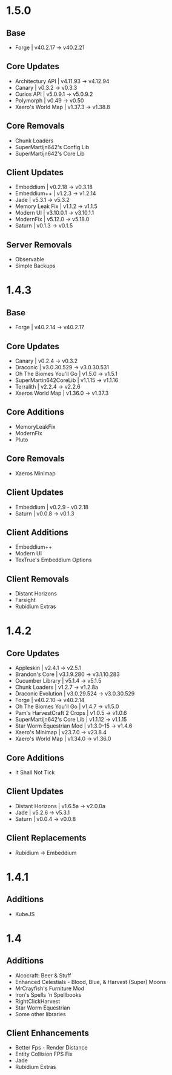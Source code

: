# 1.5.0

## Base
- Forge | v40.2.17 -> v40.2.21

## Core Updates
- Architectury API | v4.11.93 -> v4.12.94
- Canary | v0.3.2 -> v0.3.3
- Curios API | v5.0.9.1 -> v5.0.9.2
- Polymorph | v0.49 -> v0.50
- Xaero's World Map | v1.37.3 -> v1.38.8

## Core Removals
- Chunk Loaders
- SuperMartijn642's Config Lib
- SuperMartijn642's Core Lib

## Client Updates
- Embeddium | v0.2.18 -> v0.3.18
- Embeddium++ | v1.2.3 -> v1.2.14
- Jade | v5.3.1 -> v5.3.2
- Memory Leak Fix | v1.1.2 -> v1.1.5
- Modern UI | v3.10.0.1 -> v3.10.1.1
- ModernFix | v5.12.0 -> v5.18.0
- Saturn | v0.1.3 -> v0.1.5

## Server Removals
- Observable
- Simple Backups



# 1.4.3

## Base
- Forge | v40.2.14 -> v40.2.17

## Core Updates
- Canary | v0.2.4 -> v0.3.2
- Draconic | v3.0.30.529 -> v3.0.30.531
- Oh The Biomes You'll Go | v1.5.0 -> v1.5.1
- SuperMartin642CoreLib | v1.1.15 -> v1.1.16
- Terralith | v2.2.4 -> v2.2.6
- Xaeros World Map | v1.36.0 -> v1.37.3

## Core Additions
- MemoryLeakFix
- ModernFix
- Pluto

## Core Removals
- Xaeros Minimap

## Client Updates
- Embeddium | v0.2.9 - v0.2.18
- Saturn | v0.0.8 -> v0.1.3

## Client Additions
- Embeddium++
- Modern UI
- TexTrue's Embeddium Options

## Client Removals
- Distant Horizons
- Farsight
- Rubidium Extras



# 1.4.2

## Core Updates
- Appleskin | v2.4.1 -> v2.5.1
- Brandon's Core | v3.1.9.280 -> v3.1.10.283
- Cucumber Library | v5.1.4 -> v5.1.5
- Chunk Loaders | v1.2.7 -> v1.2.8a
- Draconic Evolution | v3.0.29.524 -> v3.0.30.529
- Forge | v40.2.10 -> v40.2.14
- Oh The Biomes You'll Go | v1.4.7 -> v1.5.0
- Pam's HarvestCraft 2 Crops | v1.0.5 -> v1.0.6
- SuperMartijn642's Core Lib | v1.1.12 -> v1.1.15
- Star Worm Equestrian Mod | v1.3.0-15 -> v1.4.6
- Xaero's Minimap | v23.7.0 -> v23.8.4
- Xaero's World Map | v1.34.0 -> v1.36.0

## Core Additions
- It Shall Not Tick

## Client Updates 
- Distant Horizons | v1.6.5a -> v2.0.0a
- Jade | v5.2.6 -> v5.3.1
- Saturn | v0.0.4 -> v0.0.8

## Client Replacements 
- Rubidium -> Embeddium



# 1.4.1

## Additions
- KubeJS



# 1.4

## Additions
- Alcocraft: Beer & Stuff  
- Enhanced Celestials - Blood, Blue, & Harvest (Super) Moons  
- MrCrayfish's Furniture Mod  
- Iron's Spells 'n Spellbooks  
- RightClickHarvest  
- Star Worm Equestrian  
- Some other libraries  
  
## Client Enhancements
- Better Fps - Render Distance  
- Entity Collision FPS Fix  
- Jade  
- Rubidium Extras
